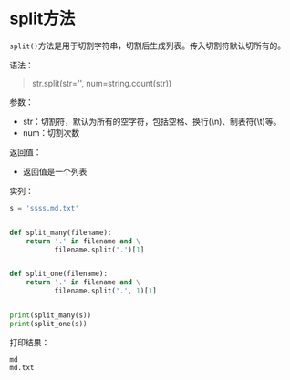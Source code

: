 # split方法

`split()`方法是用于切割字符串，切割后生成列表。传入切割符默认切所有的。

语法：

> str.split(str='', num=string.count(str))

参数：

- str：切割符，默认为所有的空字符，包括空格、换行(\n)、制表符(\t)等。
- num：切割次数

返回值：

- 返回值是一个列表

实列：

```python
s = 'ssss.md.txt'


def split_many(filename):
    return '.' in filename and \
           filename.split('.')[1]


def split_one(filename):
    return '.' in filename and \
           filename.split('.', 1)[1]


print(split_many(s))
print(split_one(s))
```

打印结果：

```dos
md
md.txt
```
